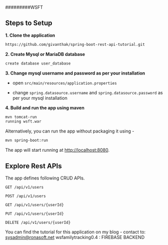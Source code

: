 #########WSFT
## Steps to Setup

**1. Clone the application**

```bash
https://github.com/givanthak/spring-boot-rest-api-tutorial.git
```

**2. Create Mysql or MariaDB database**
```bash
create database user_database
```

**3. Change mysql username and password as per your installation**

+ open `src/main/resources/application.properties`

+ change `spring.datasource.username` and `spring.datasource.password` as per your mysql installation

**4. Build and run the app using maven**

```bash
mvn tomcat-run
running wsft.war

```

Alternatively, you can run the app without packaging it using -

```bash
mvn spring-boot:run
```

The app will start running at <http://localhost:8080>.

## Explore Rest APIs

The app defines following CRUD APIs.

    GET /api/v1/users
    
    POST /api/v1/users
    
    GET /api/v1/users/{userId}
    
    PUT /api/v1/users/{userId}
    
    DELETE /api/v1/users/{userId}

You can find the tutorial for this application on my blog -
contact to:
sysadmin@ronasoft.net
wsfamilytracking0.4 : FIREBASE BACKEND